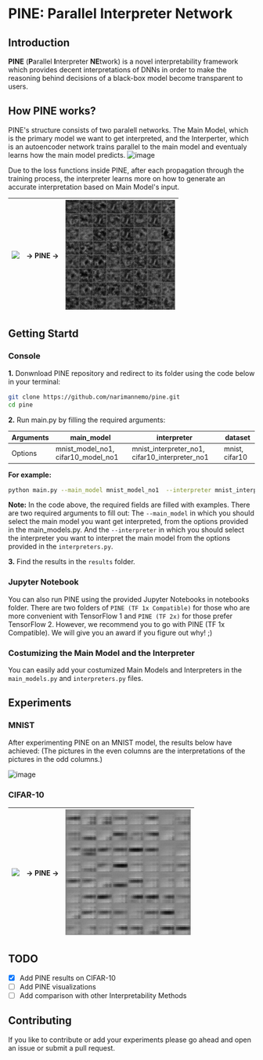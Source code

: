 # PINE: Parallel Interpreter Network

## Introduction
**PINE** (**P**arallel **I**nterpreter **NE**twork) is a novel interpretability framework which provides decent interpretations of DNNs in order to make the reasoning behind decisions of a black-box model become transparent to users.

## How PINE works?
PINE's structure consists of two paralell networks. The Main Model, which is the primary model we want to get interpreted, and the Interperter, which is an autoencoder network trains parallel to the main model and eventualy learns how the main model predicts. 
![image](https://user-images.githubusercontent.com/19486359/107159400-a3878080-6987-11eb-9075-bef8251559a4.png)

Due to the loss functions inside PINE, after each propagation through the training process, the interpreter learns more on how to generate an accurate interpretation based on Main Model's input.  

<table>
    <thead>
        <tr>       
            <th align="left"><img src="https://user-images.githubusercontent.com/19486359/107769671-3e89ad00-6d30-11eb-801e-3b606cea920b.png"></th>
            <th align= "center"> &rarr; PINE &rarr; </th>
            <th align="right"><img src="https://raw.githubusercontent.com/narimannemo/pine/main/mnist_pine.gif">
            </th>
        </tr>
    </thead>
</table>


## Getting Startd
### Console
**1.** Donwnload PINE repository and redirect to its folder using the code below in your terminal:
```bash
git clone https://github.com/narimannemo/pine.git
cd pine
```
**2.** Run main.py by filling the required arguments:

Arguments | main_model | interpreter | dataset 
--- | --- | --- | --- 
Options | mnist_model_no1, cifar10_model_no1| mnist_interpreter_no1, cifar10_interpreter_no1 | mnist, cifar10

**For example:**
```bash
python main.py --main_model mnist_model_no1  --interpreter mnist_interpreter_no1 --dataset mnist --epoch 10 --batch_size 64
```
**Note:** In the code above, the required fields are filled with examples. There are two required arguments to fill out: The `--main_model` in which you should select the main model you want get interpreted, from the options provided in the main_models.py. And the `--interpreter` in which you should select the interpreter you want to interpret the main model from the options provided in the `interpreters.py`.

**3.** Find the results in the `results` folder.

### Jupyter Notebook
You can also run PINE using the provided Jupyter Notebooks in notebooks folder. There are two folders of `PINE (TF 1x Compatible)` for those who are more
convenient with TensorFlow 1 and `PINE (TF 2x)` for those prefer TensorFlow 2. However, we recommend you to go with PINE (TF 1x Compatible). We will give you an award if you figure out why! ;) 

### Costumizing the Main Model and the Interpreter
You can easily add your costumized Main Models and Interpreters in the `main_models.py` and `interpreters.py` files.
## Experiments
### MNIST
After experimenting PINE on an MNIST model, the results below have achieved: (The pictures in the even columns are the interpretations of the pictures in the odd columns.)

![image](https://user-images.githubusercontent.com/19486359/107133665-a11f1b00-68e2-11eb-99ed-33839a32c844.png)
### CIFAR-10
<table>
    <thead>
        <tr>       
            <th align="left"><img src="https://user-images.githubusercontent.com/19486359/108003990-6442da80-6fec-11eb-89b3-55e94b16b561.png"></th>
            <th align= "center"> &rarr; PINE &rarr; </th>          
            <th align="right"><img src="https://raw.githubusercontent.com/narimannemo/pine/main/cifar10_mask.gif"></th>          
        </tr>
    </thead>
</table>

## TODO
- [x] Add PINE results on CIFAR-10 
- [ ] Add PINE visualizations
- [ ] Add comparison with other Interpretability Methods

## Contributing
If you like to contribute or add your experiments please go ahead and open an issue or submit a pull request.
